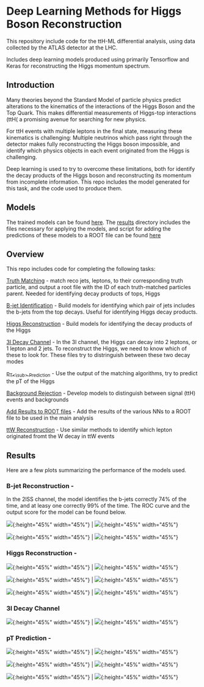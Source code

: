 # Deep Learning Methods for Higgs Boson Reconstruction

This repository include code for the ttH-ML differential analysis, using data collected by the ATLAS detector at the LHC.

Includes deep learning models produced using primarily Tensorflow and Keras for reconstructing the Higgs momentum spectrum.

## Introduction

Many theories beyond the Standard Model of particle physics predict alterations to the kinematics of the interactions of the Higgs Boson and the Top Quark. This makes differential measurements of Higgs-top interactions (ttH( a promising avenue for searching for new physics. 

For ttH events with multiple leptons in the final state, measuring these kinematics is challenging: Multiple neutrinos which pass right through the detector makes fully reconstructing the Higgs boson impossible, and identify which physics objects in each event originated from the Higgs is challenging.

Deep learning is used to try to overcome these limitations, both for identify the decay products of the Higgs boson and reconstructing its momentum from incomplete information. This repo includes the model generated for this task, and the code used to produce them.

## Models

The trained models can be found [here](results/models/). The [results](results/) directory includes the files necessary for applying the models, and script for adding the predictions of these models to a ROOT file can be found [here](addToRoot/parallelPred_2l.py)

## Overview

This repo includes code for completing the following tasks:

[Truth Matching](truthMatching) - match reco jets, leptons, to their corresponding truth particle, and output a root file with the ID of each truth-matched particles parent. Needed for identifying decay products of tops, Higgs

[B-jet Identification](topMatching) - Build models for identifying which pair of jets includes the b-jets from the top decays. Useful for identifying Higgs decay products.

[Higgs Reconstruction](higgsMatching) - Build models for identifying the decay products of the Higgs

[3l Decay Channel](decay3l) - In the 3l channel, the Higgs can decay into 2 leptons, or 1 lepton and 2 jets. To reconstruct the Higgs, we need to know which of these to look for. These files try to distringuish between these two decay modes

[p<sub>T<\sub> Prediction](ptPrediction) - Use the output of the matching algorithms, try to predict the pT of the Higgs

[Background Rejection](sigBkdBDT) - Develop models to distinguish between signal (ttH) events and backgrounds

[Add Results to ROOT files](addToRoot) - Add the results of the various NNs to a ROOT file to be used in the main analysis

[ttW Reconstruction](Wmatching) - Use similar methods to identify which lepton originated fromt the W decay in ttW events

## Results

Here are a few plots summarizing the performance of the models used.

### B-jet Reconstruction - 

In the 2lSS channel, the model identifies the b-jets correctly 74% of the time, and at leasy one correctly 99% of the time. The ROC curve and the output score for the model can be found below.

![](topMatching/plots/top2lSS/keras_roc.png){:height="45%" width="45%"}  |  ![](topMatching/plots/top2lSS/keras_score.png){:height="45%" width="45%"}

![](topMatching/plots/top3l/keras_roc.png){:height="45%" width="45%"}  |  ![](topMatching/plots/top3l/keras_score.png){:height="45%" width="45%"}

### Higgs Reconstruction - 

![](higgsMatching/plots/higgsTop3lF/keras_roc.png){:height="45%" width="45%"}  |  ![](higgsMatching/plots/higgsTop3lF/keras_score.png){:height="45%" width="45%"}

![](higgsMatching/plots/higgsTop3lS/keras_roc.png){:height="45%" width="45%"}  |  ![](higgsMatching/plots/higgsTop3lS/keras_score.png){:height="45%" width="45%"}

![](higgsMatching/plots/higgsTop2lSS/keras_roc.png){:height="45%" width="45%"}  |  ![](higgsMatching/plots/higgsTop2lSS/keras_score.png){:height="45%" width="45%"}

### 3l Decay Channel

![](decay3l/plots/decay3l/keras_roc.png){:height="45%" width="45%"}  |  ![](decay3l/plots/decay3l/keras_score.png){:height="45%" width="45%"}

### pT Prediction - 

![](ptPrediction/plots/higgsTop3lF/keras_test_pt_scatter.png){:height="45%" width="45%"}  |  ![](ptPrediction/plots/higgsTop3lF/keras_roc.png){:height="45%" width="45%"}

![](ptPrediction/plots/higgsTop3lS/keras_test_pt_scatter.png){:height="45%" width="45%"}  |  ![](ptPrediction/plots/higgsTop3lS/keras_roc.png){:height="45%" width="45%"}

![](ptPrediction/plots/higgsTop2lSS/keras_test_pt_scatter.png){:height="45%" width="45%"}  |  ![](ptPrediction/plots/higgsTop2lSS/keras_roc.png){:height="45%" width="45%"}

